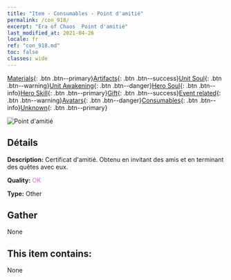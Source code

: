 ```yaml
---
title: "Item - Consumables - Point d'amitié"
permalink: /con_918/
excerpt: "Era of Chaos  Point d'amitié"
last_modified_at: 2021-04-26
locale: fr
ref: "con_918.md"
toc: false
classes: wide
---
```

 [Materials](/ItemsFR/){: .btn .btn--primary}[Artifacts](/ItemsFR/Artifacts/){: .btn .btn--success}[Unit Soul](/ItemsFR/UnitSoul/){: .btn .btn--warning}[Unit Awakening](/ItemsFR/UnitAwakening/){: .btn .btn--danger}[Hero Soul](/ItemsFR/HeroSoul/){: .btn .btn--info}[Hero Skill](/ItemsFR/HeroSkill/){: .btn .btn--primary}[Gift](/ItemsFR/Gift/){: .btn .btn--success}[Event related](/ItemsFR/Events/){: .btn .btn--warning}[Avatars](/ItemsFR/Avatars/){: .btn .btn--danger}[Consumables](/ItemsFR/Consumables/){: .btn .btn--info}[Unknown](/ItemsFR/Unknown/){: .btn .btn--primary}

 ![Point d'amitié](/images/t/i_40006.png)

## Détails
 **Description:** Certificat d'amitié. Obtenu en invitant des amis et en terminant des quêtes avec eux.

 **Quality:** <span style="color: #DA70D6">OK</span>

 **Type:** Other

## Gather

  None

## This item contains:

  None

